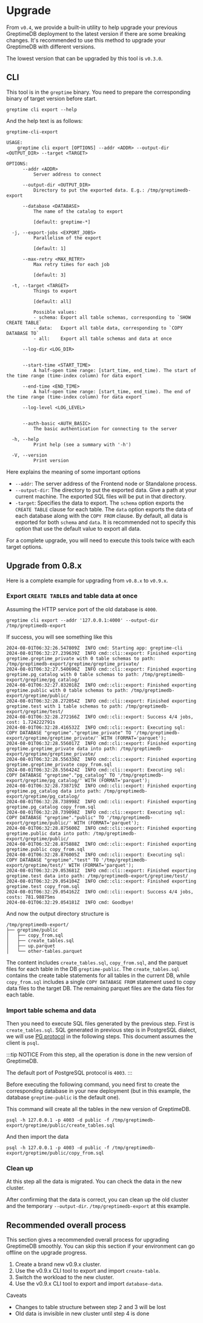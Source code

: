# Upgrade

From `v0.4`, we provide a built-in utility to help upgrade your previous GreptimeDB deployment to the latest version if there are some breaking changes.
It's recommended to use this method to upgrade your GreptimeDB with different versions.

The lowest version that can be upgraded by this tool is `v0.3.0`.

## CLI

This tool is in the `greptime` binary. You need to prepare the corresponding binary of target version before start.

```shell
greptime cli export --help
```

And the help text is as follows:

```shell
greptime-cli-export 

USAGE:
    greptime cli export [OPTIONS] --addr <ADDR> --output-dir <OUTPUT_DIR> --target <TARGET>

OPTIONS:
      --addr <ADDR>
          Server address to connect

      --output-dir <OUTPUT_DIR>
          Directory to put the exported data. E.g.: /tmp/greptimedb-export

      --database <DATABASE>
          The name of the catalog to export
          
          [default: greptime-*]

  -j, --export-jobs <EXPORT_JOBS>
          Parallelism of the export
          
          [default: 1]

      --max-retry <MAX_RETRY>
          Max retry times for each job
          
          [default: 3]

  -t, --target <TARGET>
          Things to export
          
          [default: all]

          Possible values:
          - schema: Export all table schemas, corresponding to `SHOW CREATE TABLE`
          - data:   Export all table data, corresponding to `COPY DATABASE TO`
          - all:    Export all table schemas and data at once

      --log-dir <LOG_DIR>
          

      --start-time <START_TIME>
          A half-open time range: [start_time, end_time). The start of the time range (time-index column) for data export

      --end-time <END_TIME>
          A half-open time range: [start_time, end_time). The end of the time range (time-index column) for data export

      --log-level <LOG_LEVEL>
          

      --auth-basic <AUTH_BASIC>
          The basic authentication for connecting to the server

  -h, --help
          Print help (see a summary with '-h')

  -V, --version
          Print version
```

Here explains the meaning of some important options

- `--addr`: The server address of the Frontend node or Standalone process.
- `--output-dir`: The directory to put the exported data. Give a path at your current machine. The exported SQL files will be put in that directory.
- `-target`: Specifies the data to export. The `schema` option exports the `CREATE TABLE` clause for each table. The `data` option exports the data of each database along with the `COPY FROM` clause. By default, all data is exported for both `schema` and `data`. It is recommended not to specify this option that use the default value to export all data.

For a complete upgrade, you will need to execute this tools twice with each target options.

## Upgrade from 0.8.x

Here is a complete example for upgrading from `v0.8.x` to `v0.9.x`.

### Export `CREATE TABLE`s and table data at once

Assuming the HTTP service port of the old database is `4000`.

```shell
greptime cli export --addr '127.0.0.1:4000' --output-dir /tmp/greptimedb-export
```

If success, you will see something like this

```log
2024-08-01T06:32:26.547809Z  INFO cmd: Starting app: greptime-cli
2024-08-01T06:32:27.239639Z  INFO cmd::cli::export: Finished exporting greptime.greptime_private with 0 table schemas to path: /tmp/greptimedb-export/greptime/greptime_private/
2024-08-01T06:32:27.540696Z  INFO cmd::cli::export: Finished exporting greptime.pg_catalog with 0 table schemas to path: /tmp/greptimedb-export/greptime/pg_catalog/
2024-08-01T06:32:27.832018Z  INFO cmd::cli::export: Finished exporting greptime.public with 0 table schemas to path: /tmp/greptimedb-export/greptime/public/
2024-08-01T06:32:28.272054Z  INFO cmd::cli::export: Finished exporting greptime.test with 1 table schemas to path: /tmp/greptimedb-export/greptime/test/
2024-08-01T06:32:28.272166Z  INFO cmd::cli::export: Success 4/4 jobs, cost: 1.724222791s
2024-08-01T06:32:28.416532Z  INFO cmd::cli::export: Executing sql: COPY DATABASE "greptime"."greptime_private" TO '/tmp/greptimedb-export/greptime/greptime_private/' WITH (FORMAT='parquet');
2024-08-01T06:32:28.556017Z  INFO cmd::cli::export: Finished exporting greptime.greptime_private data into path: /tmp/greptimedb-export/greptime/greptime_private/
2024-08-01T06:32:28.556330Z  INFO cmd::cli::export: Finished exporting greptime.greptime_private copy_from.sql
2024-08-01T06:32:28.556424Z  INFO cmd::cli::export: Executing sql: COPY DATABASE "greptime"."pg_catalog" TO '/tmp/greptimedb-export/greptime/pg_catalog/' WITH (FORMAT='parquet');
2024-08-01T06:32:28.738719Z  INFO cmd::cli::export: Finished exporting greptime.pg_catalog data into path: /tmp/greptimedb-export/greptime/pg_catalog/
2024-08-01T06:32:28.738998Z  INFO cmd::cli::export: Finished exporting greptime.pg_catalog copy_from.sql
2024-08-01T06:32:28.739098Z  INFO cmd::cli::export: Executing sql: COPY DATABASE "greptime"."public" TO '/tmp/greptimedb-export/greptime/public/' WITH (FORMAT='parquet');
2024-08-01T06:32:28.875600Z  INFO cmd::cli::export: Finished exporting greptime.public data into path: /tmp/greptimedb-export/greptime/public/
2024-08-01T06:32:28.875888Z  INFO cmd::cli::export: Finished exporting greptime.public copy_from.sql
2024-08-01T06:32:28.876005Z  INFO cmd::cli::export: Executing sql: COPY DATABASE "greptime"."test" TO '/tmp/greptimedb-export/greptime/test/' WITH (FORMAT='parquet');
2024-08-01T06:32:29.053681Z  INFO cmd::cli::export: Finished exporting greptime.test data into path: /tmp/greptimedb-export/greptime/test/
2024-08-01T06:32:29.054104Z  INFO cmd::cli::export: Finished exporting greptime.test copy_from.sql
2024-08-01T06:32:29.054162Z  INFO cmd::cli::export: Success 4/4 jobs, costs: 781.98875ms
2024-08-01T06:32:29.054181Z  INFO cmd: Goodbye!
```

And now the output directory structure is

```plaintext
/tmp/greptimedb-export/
├── greptime/public
│   ├── copy_from.sql
│   ├── create_tables.sql
│   ├── up.parquet
│   └── other-tables.parquet
```

The content includes `create_tables.sql`, `copy_from.sql`, and the parquet files for each table in the DB `greptime-public`. The `create_tables.sql` contains the create table statements for all tables in the current DB, while `copy_from.sql` includes a single `COPY DATABASE FROM` statement used to copy data files to the target DB. The remaining parquet files are the data files for each table.

### Import table schema and data

Then you need to execute SQL files generated by the previous step. First is `create_tables.sql`. SQL generated in previous step is in PostgreSQL dialect, we will use [PG protocol](/user-guide/clients/postgresql.md) in the following steps. This document assumes the client is `psql`.

:::tip NOTICE
From this step, all the operation is done in the new version of GreptimeDB.

The default port of PostgreSQL protocol is `4003`.
:::

Before executing the following command, you need first to create the corresponding database in your new deployment (but in this example, the database `greptime-public` is the default one).

This command will create all the tables in the new version of GreptimeDB.

```shell
psql -h 127.0.0.1 -p 4003 -d public -f /tmp/greptimedb-export/greptime/public/create_tables.sql
```

And then import the data

```shell
psql -h 127.0.0.1 -p 4003 -d public -f /tmp/greptimedb-export/greptime/public/copy_from.sql
```

### Clean up

At this step all the data is migrated. You can check the data in the new cluster.

After confirming that the data is correct, you can clean up the old cluster and the temporary `--output-dir`. `/tmp/greptimedb-export` at this example.

## Recommended overall process

This section gives a recommended overall process for upgrading GreptimeDB smoothly. You can skip this section if your environment can go offline on the upgrade progress.

1. Create a brand new v0.9.x cluster.
2. Use the v0.9.x CLI tool to export and import `create-table`.
3. Switch the workload to the new cluster.
4. Use the v0.9.x CLI tool to export and import `database-data`.

Caveats
- Changes to table structure between step 2 and 3 will be lost
- Old data is invisible in new cluster until step 4 is done
